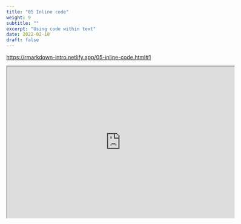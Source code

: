 ```yaml
---
title: "05 Inline code"
weight: 9
subtitle: ""
excerpt: "Using code within text"
date: 2022-02-10
draft: false
---
```


https://rmarkdown-intro.netlify.app/05-inline-code.html#1

<iframe src="https://rmarkdown-intro.netlify.app/05-inline-code.html#1" width="600" height="400" loading="lazy" allowfullscreen></iframe> <script>fitvids('.shareagain', {players: 'iframe'});</script>

